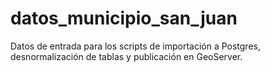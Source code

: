 # datos_municipio_san_juan
Datos de entrada para los scripts de importación a Postgres, desnormalización de tablas y publicación en GeoServer. 

